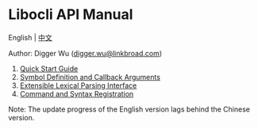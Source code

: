 # Libocli API Manual

English | [中文](README.zh_CN.md)
<br>

Author: Digger Wu (digger.wu@linkbroad.com)

1. [Quick Start Guide](Quick%20Start%20Guide.md)
2. [Symbol Definition and Callback Arguments](Symbol%20Definition.md)
3. [Extensible Lexical Parsing Interface](Lexical%20Parsing.md)
4. [Command and Syntax Registration](Syntax%20Registration.md)


Note: The update progress of the English version lags behind the Chinese version.

